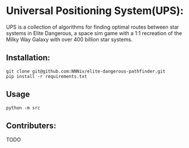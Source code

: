 # Universal Positioning System(UPS):
UPS is a collection of algorithms for finding optimal routes between star systems in Elite
Dangerous, a space sim game with a 1:1 recreation of the Milky Way Galaxy with over
400 billion star systems.

## Installation:
```
git clone git@github.com:NNNiv/elite-dangerous-pathfinder.git
pip install -r requirements.txt
```

## Usage
```
python -m src
```

## Contributers:
TODO    
